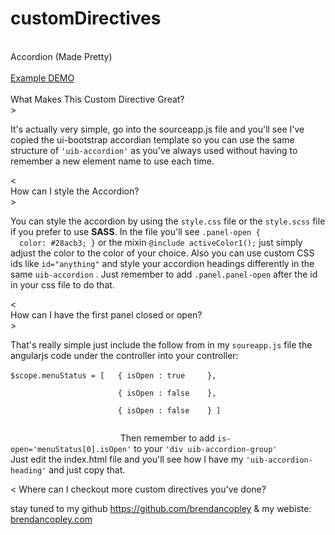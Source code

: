 # customDirectives
</br>
Accordion (Made Pretty)
</br>
</br>
<a href="https://brendancopley.github.io/customDirectives/custom-accordion-ui-bootstrap/" target="_blank">Example DEMO</a>
</br>
</br>
What Makes This Custom Directive Great?
</br>
><p>It's actually very simple, go into the sourceapp.js file and you'll see I've copied the ui-bootstrap accordian template so you can use the same structure of <code>'uib-accordion'</code> as you've always used without having to remember a new element name to use each time.</p><
</br>
How can I style the Accordion?</br>
><p>You can style the accordion by using the <code>style.css</code> file or the <code>style.scss</code> file if you prefer to use <b>SASS</b>. In the file you'll see <code>.panel-open {
  color: #28acb3; }</code> or the mixin <code>@include activeColor1();</code> just simply adjust the color to the color of your choice. Also you can use custom CSS ids like <code>id="anything"</code> and style your accordion headings differently in the same <code>uib-accordion</code> . Just remember to add <code>.panel.panel-open</code> after the id in your css file to do that.</p><
</br>
How can I have the first panel closed or open? </br>
><p>That's really simple just include the follow from in my <code>soureapp.js</code> file the angularjs code under the controller into your controller: </br></br><code>$scope.menuStatus = [   { isOpen : true     },</br>
                        { isOpen : false    }, </br>
                        { isOpen : false    } ]</br></br>
						</code> Then remember to add <code>is-open='menuStatus[0].isOpen'</code> to your <code>'div uib-accordion-group'</code></br>
						Just edit the index.html file and you'll see how I have my <code>'uib-accordion-heading'</code> and just copy that.</p><
Where can I checkout more custom directives you've done? </br>
<p>stay tuned to my github <a href="https://github.com/brendancopley">https://github.com/brendancopley</a> & my webiste: <a href="http://brendancopley.com">brendancopley.com</a></p>
